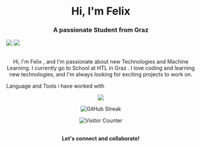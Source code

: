 

<!-- Title -->
<h1 align="center">
  <br>
  Hi, I'm Felix
  <br>
</h1>

<!-- Subtitle -->
<h3 align="center">A passionate Student from Graz</h3>

<!-- Social Icons -->
<p align="center">
 <div>
  <a href="https://www.linkedin.com/in/felix-prattes/"><img src="https://img.shields.io/badge/-LinkedIn-0e76a8?style=flat&logo=linkedin"></a>
  <a href="mailto:youremail@gmail.com"><img src="https://img.shields.io/badge/-Email-d14836?style=flat&logo=gmail"></a>
   </div>
</p>

<!-- About Me -->
<p align="center">
  <br>
  Hi, I'm Felix , and I'm passionate about new Technologies and Machine Learning. I currently go to School at HTL in Graz . I love coding and learning new technologies, and I'm always looking for exciting projects to work on. 
  <br>
</p>



<!-- GitHub Stats -->

<p>Language and Tools i have worked with</p>


<p align="center">
  <a href="https://skillicons.dev">
    <img src="https://skillicons.dev/icons?i=git,kubernetes,docker,c,angular,aws,cs,cpp,firebase,idea,js,java,nextjs,nodejs,nustjs,postgres, isma,py,react,supabase,swift,tailwind,ts,vue,vim" />
  </a>
</p>

<!-- Languages & Tools -->


<!-- GitHub Streak -->
<p align="center">
  <img src="https://github-readme-streak-stats.herokuapp.com/?user=yourusername&theme=dark" alt="GitHub Streak">
</p>

<!-- Visitor Counter -->
<p align="center">
  <img src="https://visitor-badge.glitch.me/badge?page_id=yourusername.yourusername" alt="Visitor Counter">
</p>

<!-- Footer -->
<p align="center">
  <br>
  <b>Let's connect and collaborate!</b>
  <br>
</p>
